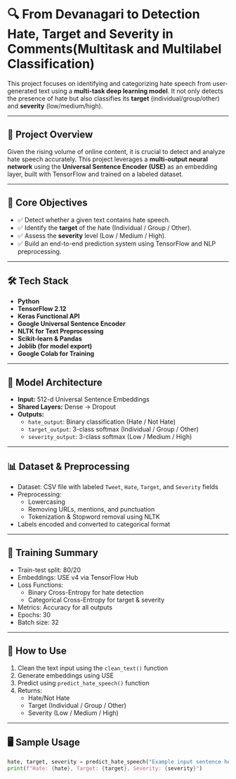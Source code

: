 # 🔍 From Devanagari to Detection Hate, Target and Severity in Comments(Multitask and Multilabel Classification)

This project focuses on identifying and categorizing hate speech from user-generated text using a **multi-task deep learning model**. It not only detects the presence of hate but also classifies its **target** (individual/group/other) and **severity** (low/medium/high).

---

## 🚀 Project Overview

Given the rising volume of online content, it is crucial to detect and analyze hate speech accurately. This project leverages a **multi-output neural network** using the **Universal Sentence Encoder (USE)** as an embedding layer, built with TensorFlow and trained on a labeled dataset.

---

## 🎯 Core Objectives

- ✅ Detect whether a given text contains hate speech.
- ✅ Identify the **target** of the hate (Individual / Group / Other).
- ✅ Assess the **severity** level (Low / Medium / High).
- ✅ Build an end-to-end prediction system using TensorFlow and NLP preprocessing.

---

## 🛠️ Tech Stack

- **Python**
- **TensorFlow 2.12**
- **Keras Functional API**
- **Google Universal Sentence Encoder**
- **NLTK for Text Preprocessing**
- **Scikit-learn & Pandas**
- **Joblib (for model export)**
- **Google Colab for Training**

---

## 🧠 Model Architecture

- **Input:** 512-d Universal Sentence Embeddings
- **Shared Layers:** Dense → Dropout
- **Outputs:**
  - `hate_output`: Binary classification (Hate / Not Hate)
  - `target_output`: 3-class softmax (Individual / Group / Other)
  - `severity_output`: 3-class softmax (Low / Medium / High)

---

## 📊 Dataset & Preprocessing

- Dataset: CSV file with labeled `Tweet`, `Hate`, `Target`, and `Severity` fields
- Preprocessing:
  - Lowercasing
  - Removing URLs, mentions, and punctuation
  - Tokenization & Stopword removal using NLTK
- Labels encoded and converted to categorical format

---

## 🧪 Training Summary

- Train-test split: 80/20
- Embeddings: USE v4 via TensorFlow Hub
- Loss Functions:
  - Binary Cross-Entropy for hate detection
  - Categorical Cross-Entropy for target & severity
- Metrics: Accuracy for all outputs
- Epochs: 30  
- Batch size: 32

---

## 🧩 How to Use

1. Clean the text input using the `clean_text()` function
2. Generate embeddings using USE
3. Predict using `predict_hate_speech()` function
4. Returns:  
   - Hate/Not Hate  
   - Target (Individual / Group / Other)  
   - Severity (Low / Medium / High)

---

## 🖥️ Sample Usage

```python
hate, target, severity = predict_hate_speech("Example input sentence here.")
print(f"Hate: {hate}, Target: {target}, Severity: {severity}")
